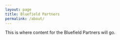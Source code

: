 ```yaml
---
layout: page
title: Bluefield Partners
permalink: /about/
---
```


This is where content for the Bluefield Partners will go.
